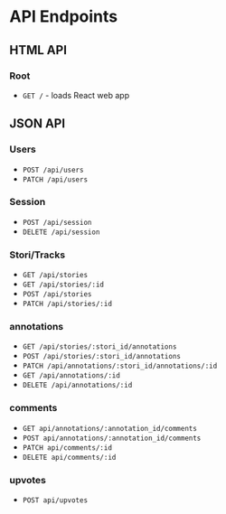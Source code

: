 # API Endpoints

## HTML API

### Root

- `GET /` - loads React web app

## JSON API

### Users

- `POST /api/users`
- `PATCH /api/users`

### Session

- `POST /api/session`
- `DELETE /api/session`

### Stori/Tracks

- `GET /api/stories`
- `GET /api/stories/:id`
- `POST /api/stories`
- `PATCH /api/stories/:id`

### annotations

- `GET /api/stories/:stori_id/annotations`
- `POST /api/stories/:stori_id/annotations`
- `PATCH /api/annotations/:stori_id/annotations/:id`
- `GET /api/annotations/:id`
- `DELETE /api/annotations/:id`

### comments

- `GET api/annotations/:annotation_id/comments`
- `POST api/annotations/:annotation_id/comments`
- `PATCH api/comments/:id`
- `DELETE api/comments/:id`

### upvotes

- `POST api/upvotes`

